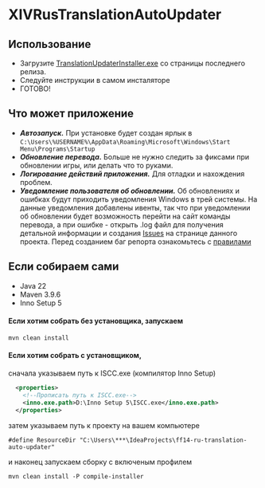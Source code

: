 # XIVRusTranslationAutoUpdater

## Использование

* Загрузите [TranslationUpdaterInstaller.exe](https://github.com/rastorguevia/XIVRusTranslationAutoUpdater/releases/) со страницы последнего релиза.
* Следуйте инструкции в самом инсталяторе
* ГОТОВО!

## Что может приложение
* ***Автозапуск.*** При установке будет создан ярлык в ``C:\Users\%USERNAME%\AppData\Roaming\Microsoft\Windows\Start Menu\Programs\Startup``
* ***Обновление перевода.*** Больше не нужно следить за фиксами при обновлении игры, или делать что то руками.
* ***Логирование действий приложения.*** Для отладки и нахождения проблем.
* ***Уведомление пользователя об обновлении.*** Об обновлениях и ошибках будут приходить уведомления Windows в трей системы.
На данные уведомления добавлены ивенты, так что при уведомлении об обновлении будет возможность перейти на сайт команды перевода,
а при ошибке - открыть .log файл для получения детальной информации и создания [Issues](https://github.com/rastorguevia/XIVRusTranslationAutoUpdater/issues) 
на странице данного проекта. Перед созданием баг репорта ознакомьтесь с [правилами](https://github.com/rastorguevia/XIVRusTranslationAutoUpdater/blob/master/CONTRIBUTING.md)

## Если собираем сами
* Java 22 
* Maven 3.9.6
* Inno Setup 5

#### Если хотим собрать без установщика, запускаем
```
mvn clean install
```
#### Если хотим собрать с установщиком, 
cначала указываем путь к ISCC.exe (компилятор Inno Setup)
```xml
  <properties>
    <!--Прописать путь к ISCC.exe-->
    <inno.exe.path>D:\Inno Setup 5\ISCC.exe</inno.exe.path>
  </properties>
```
затем указываем путь к проекту на вашем компьютере
```iss
#define ResourceDir "C:\Users\***\IdeaProjects\ff14-ru-translation-auto-updater"
```
и наконец запускаем сборку с включеным профилем
```
mvn clean install -P compile-installer
```